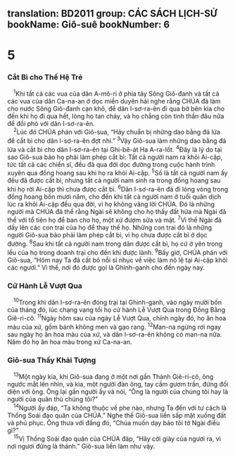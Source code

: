translation: BD2011
group: CÁC SÁCH LỊCH-SỬ
bookName: Giô-suê 
bookNumber: 6
-------

<div class="title"><h1>5</h1><h3>Cắt Bì cho Thế Hệ Trẻ</h3></div>
<span class="verse gios_5_1"> <sup>1</sup>Khi tất cả các vua của dân A-mô-ri ở phía tây Sông Giô-đanh và tất cả các vua của dân Ca-na-an ở dọc miền duyên hải nghe rằng CHÚA đã làm cho nước Sông Giô-đanh cạn khô, để dân I-sơ-ra-ên đi qua bờ bên kia cho đến khi họ đi qua hết, lòng họ tan chảy, và họ chẳng còn tinh thần đâu nữa để đối phó với dân I-sơ-ra-ên.<br/></span>
<span class="verse gios_5_2"> <sup>2</sup>Lúc đó CHÚA phán với Giô-sua, “Hãy chuẩn bị những dao bằng đá lửa để cắt bì cho dân I-sơ-ra-ên đợt nhì.” </span>
<span class="verse gios_5_3"><sup>3</sup>Vậy Giô-sua làm những dao bằng đá lửa và cắt bì cho dân I-sơ-ra-ên tại Ghi-bê-át Ha A-ra-lốt. </span>
<span class="verse gios_5_4"><sup>4</sup>Ðây là lý do tại sao Giô-sua bảo họ phải làm phép cắt bì: Tất cả người nam ra khỏi Ai-cập, tức tất cả các chiến sĩ, đều đã qua đời dọc đường trong cuộc hành trình xuyên qua đồng hoang sau khi họ ra khỏi Ai-cập. </span>
<span class="verse gios_5_5"><sup>5</sup>Số là tất cả người nam ấy đều đã được cắt bì, nhưng tất cả người nam sinh ra trong đồng hoang sau khi họ rời Ai-cập thì chưa được cắt bì. </span>
<span class="verse gios_5_6"><sup>6</sup>Dân I-sơ-ra-ên đã đi lòng vòng trong đồng hoang bốn mươi năm, cho đến khi tất cả người nam ở tuổi quân dịch lúc ra khỏi Ai-cập đều qua đời, vì họ không vâng lời CHÚA. Ðó là những người mà CHÚA đã thề rằng Ngài sẽ không cho họ thấy đất hứa mà Ngài đã thề với tổ tiên họ để ban cho họ, một xứ đượm sữa và mật. </span>
<span class="verse gios_5_7"><sup>7</sup>Vì thế Ngài đã dấy lên các con trai của họ để thay thế họ. Những con trai đó là những người Giô-sua bảo phải làm phép cắt bì, vì họ chưa được cắt bì ở dọc đường. </span>
<span class="verse gios_5_8"><sup>8</sup>Sau khi tất cả người nam trong dân được cắt bì, họ cứ ở yên trong lều của họ trong doanh trại cho đến khi được lành. </span>
<span class="verse gios_5_9"><sup>9</sup>Bấy giờ, CHÚA phán với Giô-sua, “Hôm nay Ta đã cất bỏ nỗi sỉ nhục về việc làm nô lệ tại Ai-cập khỏi các ngươi.” Vì thế, nơi đó được gọi là Ghinh-ganh cho đến ngày nay.<br/></span>
<div class="title"><h3>Cử Hành Lễ Vượt Qua</h3></div>
<span class="verse gios_5_10"> <sup>10</sup>Trong khi dân I-sơ-ra-ên đóng trại tại Ghinh-ganh, vào ngày mười bốn của tháng đó, lúc chạng vạng tối họ cử hành Lễ Vượt Qua trong Ðồng Bằng Giê-ri-cô. </span>
<span class="verse gios_5_11"><sup>11</sup>Ngày hôm sau của ngày Lễ Vượt Qua, chính ngày đó, họ ăn hoa màu của xứ, gồm bánh không men và gạo rang. </span>
<span class="verse gios_5_12"><sup>12</sup>Man-na ngừng rơi ngay sau ngày họ ăn hoa màu của xứ, và dân I-sơ-ra-ên không có man-na nữa. Năm đó họ ăn hoa màu trong xứ Ca-na-an.<br/></span>
<div class="title"><h3>Giô-sua Thấy Khải Tượng</h3></div>
<span class="verse gios_5_13"> <sup>13</sup>Một ngày kia, khi Giô-sua đang ở một nơi gần Thành Giê-ri-cô, ông ngước mắt lên nhìn, và kìa, một người đàn ông, tay cầm gươm trần, đứng đối diện với ông. Ông lại gần người ấy và nói, “Ông là người của chúng tôi hay là người của quân thù chúng tôi?”<br/></span>
<span class="verse gios_5_14"> <sup>14</sup>Người ấy đáp, “Ta không thuộc về phe nào, nhưng Ta đến với tư cách là Thống Soái đạo quân của CHÚA.” Nghe thế Giô-sua liền sấp mặt xuống đất và phủ phục. Ông thưa với đấng đó, “Chúa muốn dạy bảo tôi tớ Ngài điều gì?”<br/></span>
<span class="verse gios_5_15"> <sup>15</sup>Vị Thống Soái đạo quân của CHÚA đáp, “Hãy cởi giày của ngươi ra, vì nơi ngươi đứng là thánh.” Giô-sua liền làm như vậy.<br/></span>
